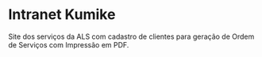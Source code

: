 # Intranet Kumike
Site dos serviços da ALS com cadastro de clientes para geração de Ordem de Serviços com Impressão em PDF.
